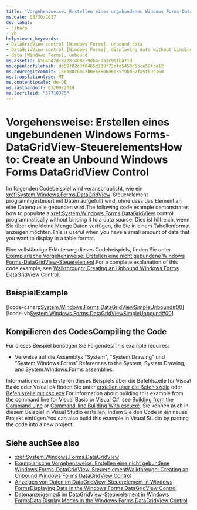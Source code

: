 ```yaml
---
title: 'Vorgehensweise: Erstellen eines ungebundenen Windows Forms-DataGridView-Steuerelements'
ms.date: 03/30/2017
dev_langs:
- csharp
- vb
helpviewer_keywords:
- DataGridView control [Windows Forms], unbound data
- DataGridView control [Windows Forms], displaying data without binding to a data source
- data [Windows Forms], unbound
ms.assetid: b5d4b47d-9a28-4d88-9dba-0a3c90fba71d
ms.openlocfilehash: da59f02c3f0465d330f73cfd5453d5bce58fca12
ms.sourcegitcommit: 160a88c8087b0e63606e6e35f9bd57fa5f69c168
ms.translationtype: MT
ms.contentlocale: de-DE
ms.lasthandoff: 03/09/2019
ms.locfileid: "57718375"
---
```

# <a name="how-to-create-an-unbound-windows-forms-datagridview-control"></a><span data-ttu-id="02da8-102">Vorgehensweise: Erstellen eines ungebundenen Windows Forms-DataGridView-Steuerelements</span><span class="sxs-lookup"><span data-stu-id="02da8-102">How to: Create an Unbound Windows Forms DataGridView Control</span></span>
<span data-ttu-id="02da8-103">Im folgenden Codebeispiel wird veranschaulicht, wie ein <xref:System.Windows.Forms.DataGridView>-Steuerelement programmgesteuert mit Daten aufgefüllt wird, ohne dass das Element an eine Datenquelle gebunden wird.</span><span class="sxs-lookup"><span data-stu-id="02da8-103">The following code example demonstrates how to populate a <xref:System.Windows.Forms.DataGridView> control programmatically without binding it to a data source.</span></span> <span data-ttu-id="02da8-104">Dies ist hilfreich, wenn Sie über eine kleine Menge Daten verfügen, die Sie in einem Tabellenformat anzeigen möchten.</span><span class="sxs-lookup"><span data-stu-id="02da8-104">This is useful when you have a small amount of data that you want to display in a table format.</span></span>  
  
 <span data-ttu-id="02da8-105">Eine vollständige Erläuterung dieses Codebeispiels, finden Sie unter [Exemplarische Vorgehensweise: Erstellen eine nicht gebundene Windows Forms-DataGridView-Steuerelement](walkthrough-creating-an-unbound-windows-forms-datagridview-control.md).</span><span class="sxs-lookup"><span data-stu-id="02da8-105">For a complete explanation of this code example, see [Walkthrough: Creating an Unbound Windows Forms DataGridView Control](walkthrough-creating-an-unbound-windows-forms-datagridview-control.md).</span></span>  
  
## <a name="example"></a><span data-ttu-id="02da8-106">Beispiel</span><span class="sxs-lookup"><span data-stu-id="02da8-106">Example</span></span>  
 [!code-csharp[System.Windows.Forms.DataGridViewSimpleUnbound#00](~/samples/snippets/csharp/VS_Snippets_Winforms/System.Windows.Forms.DataGridViewSimpleUnbound/CS/simpleunbound.cs#00)]
 [!code-vb[System.Windows.Forms.DataGridViewSimpleUnbound#00](~/samples/snippets/visualbasic/VS_Snippets_Winforms/System.Windows.Forms.DataGridViewSimpleUnbound/VB/simpleunbound.vb#00)]  
  
## <a name="compiling-the-code"></a><span data-ttu-id="02da8-107">Kompilieren des Codes</span><span class="sxs-lookup"><span data-stu-id="02da8-107">Compiling the Code</span></span>  
 <span data-ttu-id="02da8-108">Für dieses Beispiel benötigen Sie Folgendes:</span><span class="sxs-lookup"><span data-stu-id="02da8-108">This example requires:</span></span>  
  
-   <span data-ttu-id="02da8-109">Verweise auf die Assemblys "System", "System.Drawing" und "System.Windows.Forms".</span><span class="sxs-lookup"><span data-stu-id="02da8-109">References to the System, System.Drawing, and System.Windows.Forms assemblies.</span></span>  
  
 <span data-ttu-id="02da8-110">Informationen zum Erstellen dieses Beispiels über die Befehlszeile für Visual Basic oder Visual c# finden Sie unter [erstellen über die Befehlszeile](../../../visual-basic/reference/command-line-compiler/building-from-the-command-line.md) oder [Befehlszeile mit csc.exe](../../../csharp/language-reference/compiler-options/command-line-building-with-csc-exe.md).</span><span class="sxs-lookup"><span data-stu-id="02da8-110">For information about building this example from the command line for Visual Basic or Visual C#, see [Building from the Command Line](../../../visual-basic/reference/command-line-compiler/building-from-the-command-line.md) or [Command-line Building With csc.exe](../../../csharp/language-reference/compiler-options/command-line-building-with-csc-exe.md).</span></span> <span data-ttu-id="02da8-111">Sie können auch in diesem Beispiel in Visual Studio erstellen, indem Sie den Code in ein neues Projekt einfügen.</span><span class="sxs-lookup"><span data-stu-id="02da8-111">You can also build this example in Visual Studio by pasting the code into a new project.</span></span>  

## <a name="see-also"></a><span data-ttu-id="02da8-112">Siehe auch</span><span class="sxs-lookup"><span data-stu-id="02da8-112">See also</span></span>
- <xref:System.Windows.Forms.DataGridView>
- [<span data-ttu-id="02da8-113">Exemplarische Vorgehensweise: Erstellen eine nicht gebundene Windows Forms-DataGridView-Steuerelement</span><span class="sxs-lookup"><span data-stu-id="02da8-113">Walkthrough: Creating an Unbound Windows Forms DataGridView Control</span></span>](walkthrough-creating-an-unbound-windows-forms-datagridview-control.md)
- [<span data-ttu-id="02da8-114">Anzeigen von Daten im DataGridView-Steuerelement in Windows Forms</span><span class="sxs-lookup"><span data-stu-id="02da8-114">Displaying Data in the Windows Forms DataGridView Control</span></span>](displaying-data-in-the-windows-forms-datagridview-control.md)
- [<span data-ttu-id="02da8-115">Datenanzeigemodi im DataGridView-Steuerelement in Windows Forms</span><span class="sxs-lookup"><span data-stu-id="02da8-115">Data Display Modes in the Windows Forms DataGridView Control</span></span>](data-display-modes-in-the-windows-forms-datagridview-control.md)
